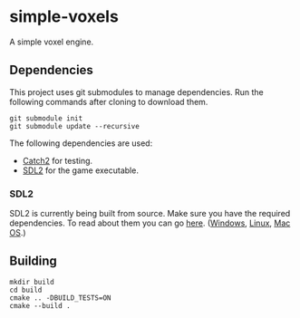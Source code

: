 # simple-voxels
A simple voxel engine.

## Dependencies
This project uses git submodules to manage dependencies. Run the following commands after cloning to download them.
```
git submodule init
git submodule update --recursive
```

The following dependencies are used:
- [Catch2](https://github.com/catchorg/Catch2) for testing.
- [SDL2](https://github.com/spurious/SDL-mirror) for the game executable.

### SDL2
SDL2 is currently being built from source. Make sure you have the required dependencies. To read about them you can go
[here](http://wiki.libsdl.org/Installation). ([Windows](http://wiki.libsdl.org/Installation#Windows_XP.2FVista.2F7),
[Linux](http://wiki.libsdl.org/Installation#Linux.2FUnix), [Mac OS](http://wiki.libsdl.org/Installation#Mac_OS_X).)

## Building
```
mkdir build
cd build
cmake .. -DBUILD_TESTS=ON
cmake --build .
```

